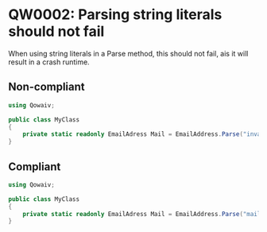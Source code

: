 # QW0002: Parsing string literals should not fail
When using string literals in a Parse method, this should not fail, ais it will
result in a crash runtime.

## Non-compliant
``` C#
using Qowaiv;

public class MyClass
{
    private static readonly EmailAdress Mail = EmailAddress.Parse("invalid value");
}
```

## Compliant
``` C#
using Qowaiv;

public class MyClass
{
    private static readonly EmailAdress Mail = EmailAddress.Parse("mail@qowaiv.org");
}
```
